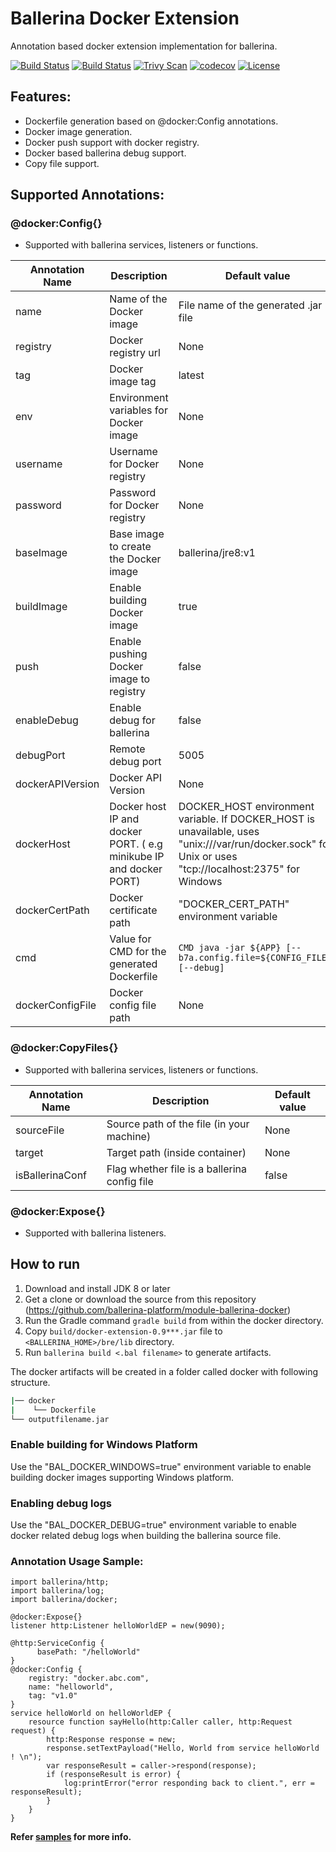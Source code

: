 # Ballerina Docker Extension
 
Annotation based docker extension implementation for ballerina. 

[![Build Status](https://wso2.org/jenkins/job/ballerinax/job/docker-pipeline/badge/icon)](https://wso2.org/jenkins/job/ballerinax/job/docker-pipeline/)
[![Build Status](https://img.shields.io/travis/ballerina-platform/module-ballerina-docker.svg?logo=travis)](https://travis-ci.org/ballerina-platform/module-ballerina-docker)
[![Trivy Scan](https://github.com/ballerina-platform/module-ballerina-docker/workflows/Trivy%20Docker%20Image%20Scan%20Workflow/badge.svg)](https://github.com/ballerina-platform/module-ballerina-docker/actions?query=workflow%3A%22Trivy+Docker+Image+Scan+Workflow%22)
[![codecov](https://codecov.io/gh/ballerina-platform/module-ballerina-docker/branch/master/graph/badge.svg)](https://codecov.io/gh/ballerina-platform/module-ballerina-docker)
[![License](https://img.shields.io/badge/License-Apache%202.0-blue.svg)](https://opensource.org/licenses/Apache-2.0) 
## Features:
- Dockerfile generation based on @docker:Config annotations. 
- Docker image generation. 
- Docker push support with docker registry.
- Docker based ballerina debug support. 
- Copy file support. 

## Supported Annotations:

### @docker:Config{}
- Supported with ballerina services, listeners or functions.

|**Annotation Name**|**Description**|**Default value**|
|--|--|--|
|name|Name of the Docker image|File name of the generated .jar file|
|registry|Docker registry url|None|
|tag|Docker image tag|latest|
|env|Environment variables for Docker image|None|
|username|Username for Docker registry|None|
|password|Password for Docker registry|None|
|baseImage|Base image to create the Docker image|ballerina/jre8:v1|
|buildImage|Enable building Docker image|true|
|push|Enable pushing Docker image to registry|false|
|enableDebug|Enable debug for ballerina|false|
|debugPort|Remote debug port|5005|
|dockerAPIVersion|Docker API Version|None|
|dockerHost|Docker host IP and docker PORT. ( e.g minikube IP and docker PORT)|DOCKER_HOST environment variable. If DOCKER_HOST is unavailable, uses "unix:///var/run/docker.sock" for Unix or uses "tcp://localhost:2375" for Windows|
|dockerCertPath|Docker certificate path|"DOCKER_CERT_PATH" environment variable|
|cmd|Value for CMD for the generated Dockerfile|`CMD java -jar ${APP} [--b7a.config.file=${CONFIG_FILE}] [--debug]`|
|dockerConfigFile|Docker config file path|None|

### @docker:CopyFiles{}
- Supported with ballerina services, listeners or functions.

|**Annotation Name**|**Description**|**Default value**|
|--|--|--|
|sourceFile|Source path of the file (in your machine)|None|
|target|Target path (inside container)|None|
|isBallerinaConf|Flag whether file is a ballerina config file|false|

### @docker:Expose{}
- Supported with ballerina listeners.

## How to run

1. Download and install JDK 8 or later
2. Get a clone or download the source from this repository (https://github.com/ballerina-platform/module-ballerina-docker)
3. Run the Gradle command ``gradle build`` from within the docker directory.
4. Copy ``build/docker-extension-0.9***.jar`` file to ``<BALLERINA_HOME>/bre/lib`` directory.
5. Run ``ballerina build <.bal filename>`` to generate artifacts.

The docker artifacts will be created in a folder called docker with following structure.
```bash
|── docker
|    └── Dockerfile
└── outputfilename.jar
```

### Enable building for Windows Platform
Use the "BAL_DOCKER_WINDOWS=true" environment variable to enable building docker images supporting Windows platform.

### Enabling debug logs
Use the "BAL_DOCKER_DEBUG=true" environment variable to enable docker related debug logs when building the ballerina
source file.

### Annotation Usage Sample:
```ballerina
import ballerina/http;
import ballerina/log;
import ballerina/docker;

@docker:Expose{}
listener http:Listener helloWorldEP = new(9090);

@http:ServiceConfig {
      basePath: "/helloWorld"
}
@docker:Config {
    registry: "docker.abc.com",
    name: "helloworld",
    tag: "v1.0"
}
service helloWorld on helloWorldEP {
    resource function sayHello(http:Caller caller, http:Request request) {
        http:Response response = new;
        response.setTextPayload("Hello, World from service helloWorld ! \n");
        var responseResult = caller->respond(response);
        if (responseResult is error) {
            log:printError("error responding back to client.", err = responseResult);
        }
    }
}
```
**Refer [samples](samples) for more info.**
